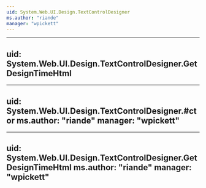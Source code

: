 ```yaml
---
uid: System.Web.UI.Design.TextControlDesigner
ms.author: "riande"
manager: "wpickett"
---
```


---
uid: System.Web.UI.Design.TextControlDesigner.GetDesignTimeHtml
---

---
uid: System.Web.UI.Design.TextControlDesigner.#ctor
ms.author: "riande"
manager: "wpickett"
---

---
uid: System.Web.UI.Design.TextControlDesigner.GetDesignTimeHtml
ms.author: "riande"
manager: "wpickett"
---
